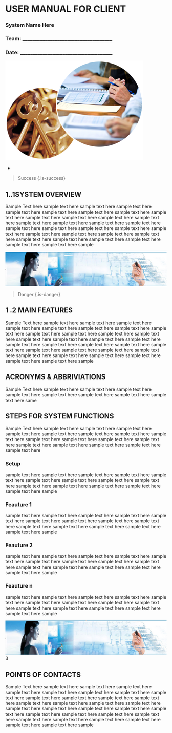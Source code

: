 <!-- TITLE: User Manual -->
<!-- SUBTITLE: A quick summary of User Manual -->

# USER MANUAL FOR CLIENT

### System Name Here

### Team: ____________________________________
### Date: _____________________________________


 ![1 User Manual](/uploads/1-user-manual.png "1 User Manual")

 
 
* 
 
 
> Success
{.is-success}

## 1..1SYSTEM OVERVIEW
Sample Text here sample text here sample text here sample text here sample text here sample text here sample text here sample text here sample text here sample text here sample text here sample text here sample text here sample text here sample text here sample text here sample text here sample text here sample text here sample text here sample text here sample text here sample text here sample text here sample text here sample text here sample text here sample text here sample text here sample text here sample text here sample text here sample 


![2 User Manual](/uploads/user-manual/2-user-manual.png "2 User Manual")
> Danger
{.is-danger}
## 1 .2 MAIN FEATURES
Sample Text here sample text here sample text here sample text here sample text here sample text here sample text here sample text here sample text here sample text here sample text here sample text here sample text here sample text here sample text here sample text here sample text here sample text here sample text here sample text here sample text here sample text here sample text here sample text here sample text here sample text here sample text here sample text here sample text here sample text here sample text here sample text here sample 

## ACRONYMS & ABBRIVIATIONS
Sample Text here sample text here sample text here sample text here sample text here sample text here sample text here sample text here sample text here same

## STEPS FOR SYSTEM FUNCTIONS

Sample Text here sample text here sample text here sample text here sample text here sample text here sample text here sample text here sample text here sample text here sample text here sample text here sample text here sample text here sample text here sample text here sample text here sample text here 


### Setup


sample text here sample text here sample text here sample text here sample text here sample text here sample text here sample text here sample text here sample text here sample text here sample text here sample text here sample text here sample 

### Feauture 1

sample text here sample text here sample text here sample text here sample text here sample text here sample text here sample text here sample text here sample text here sample text here sample text here sample text here sample text here sample 

### Feauture 2

sample text here sample text here sample text here sample text here sample text here sample text here sample text here sample text here sample text here sample text here sample text here sample text here sample text here sample text here sample 

### Feauture n
sample text here sample text here sample text here sample text here sample text here sample text here sample text here sample text here sample text here sample text here sample text here sample text here sample text here sample text here sample 



![2 User Manual](/uploads/user-manual/2-user-manual.png "2 User Manual")3
## POINTS OF CONTACTS

Sample Text here sample text here sample text here sample text here sample text here sample text here sample text here sample text here sample text here sample text here sample text here sample text here sample text here sample text here sample text here sample text here sample text here sample text here sample text here sample text here sample text here sample text here sample text here sample text here sample text here sample text here sample text here sample text here sample text here sample text here sample text here sample text here sample 